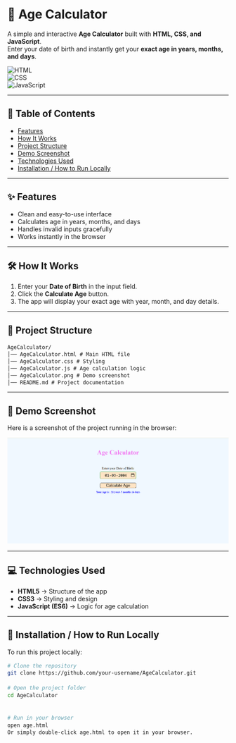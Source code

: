 # 🎂 Age Calculator  

A simple and interactive **Age Calculator** built with **HTML, CSS, and JavaScript**.  
Enter your date of birth and instantly get your **exact age in years, months, and days**.  

![HTML](https://img.shields.io/badge/HTML-5-orange)  
![CSS](https://img.shields.io/badge/CSS-3-blue)  
![JavaScript](https://img.shields.io/badge/JavaScript-ES6-yellow)  

---

## 📑 Table of Contents  
- [Features](#-features)  
- [How It Works](#-how-it-works)  
- [Project Structure](#-project-structure)  
- [Demo Screenshot](#-demo-screenshot)  
- [Technologies Used](#-technologies-used)  
- [Installation / How to Run Locally](#-installation--how-to-run-locally)  


---

## ✨ Features  
- Clean and easy-to-use interface  
- Calculates age in years, months, and days  
- Handles invalid inputs gracefully  
- Works instantly in the browser  

---

## 🛠 How It Works  
1. Enter your **Date of Birth** in the input field.  
2. Click the **Calculate Age** button.  
3. The app will display your exact age with year, month, and day details.  

---

## 📂 Project Structure  
```
AgeCalculator/
│── AgeCalculator.html # Main HTML file
│── AgeCalculator.css # Styling
│── AgeCalculator.js # Age calculation logic
│── AgeCalculator.png # Demo screenshot
│── README.md # Project documentation
```






---

## 📸 Demo Screenshot  
Here is a screenshot of the project running in the browser:  

![Demo Screenshot](AgeCalculator.png)  

---

## 💻 Technologies Used  
- **HTML5** → Structure of the app  
- **CSS3** → Styling and design  
- **JavaScript (ES6)** → Logic for age calculation  

---

## 🚀 Installation / How to Run Locally  
To run this project locally:  


```bash
# Clone the repository
git clone https://github.com/your-username/AgeCalculator.git 

# Open the project folder
cd AgeCalculator  
 

# Run in your browser
open age.html  
Or simply double-click age.html to open it in your browser.
